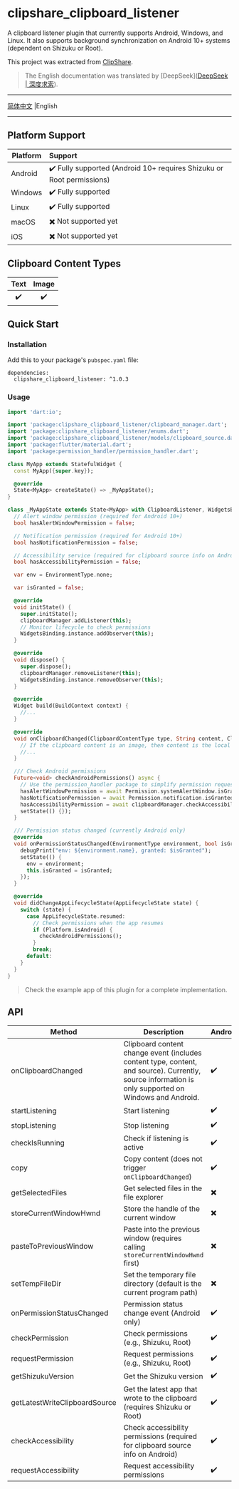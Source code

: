 # clipshare_clipboard_listener

A clipboard listener plugin that currently supports Android, Windows, and Linux. It also supports background synchronization on Android 10+ systems (dependent on Shizuku or Root).

This project was extracted from [ClipShare](https://github.com/aa2013/ClipShare).

> The English documentation was translated by [DeepSeek]([DeepSeek | 深度求索](https://www.deepseek.com/)).

------

 [简体中文](./README.md) |English

------

## Platform Support

| Platform | Support                                                      |
| -------- | :----------------------------------------------------------- |
| Android  | ✔️ Fully supported (Android 10+ requires Shizuku or Root permissions) |
| Windows  | ✔️ Fully supported                                            |
| Linux    | ✔️ Fully supported                                            |
| macOS    | ✖️ Not supported yet                                          |
| iOS      | ✖️ Not supported yet                                          |

## Clipboard Content Types

| Text | Image |
| :--: | :---: |
|  ✔️   |   ✔️   |

## Quick Start

### Installation

Add this to your package's `pubspec.yaml` file:

```
dependencies:  
  clipshare_clipboard_listener: ^1.0.3  
```

### Usage

```dart
import 'dart:io';  

import 'package:clipshare_clipboard_listener/clipboard_manager.dart';  
import 'package:clipshare_clipboard_listener/enums.dart';  
import 'package:clipshare_clipboard_listener/models/clipboard_source.dart';  
import 'package:flutter/material.dart';  
import 'package:permission_handler/permission_handler.dart';  

class MyApp extends StatefulWidget {  
  const MyApp({super.key});  

  @override  
  State<MyApp> createState() => _MyAppState();  
}  

class _MyAppState extends State<MyApp> with ClipboardListener, WidgetsBindingObserver {  
  // Alert window permission (required for Android 10+)  
  bool hasAlertWindowPermission = false;  

  // Notification permission (required for Android 10+)  
  bool hasNotificationPermission = false;  

  // Accessibility service (required for clipboard source info on Android)  
  bool hasAccessibilityPermission = false;  

  var env = EnvironmentType.none;  

  var isGranted = false;  

  @override  
  void initState() {  
    super.initState();  
    clipboardManager.addListener(this);  
    // Monitor lifecycle to check permissions  
    WidgetsBinding.instance.addObserver(this);  
  }  

  @override  
  void dispose() {  
    super.dispose();  
    clipboardManager.removeListener(this);  
    WidgetsBinding.instance.removeObserver(this);  
  }  

  @override  
  Widget build(BuildContext context) {  
    //...  
  }  

  @override  
  void onClipboardChanged(ClipboardContentType type, String content, ClipboardSource? source) {  
    // If the clipboard content is an image, then content is the local path or URI of the image.
    //...  
  }  

  /// Check Android permissions  
  Future<void> checkAndroidPermissions() async {  
    // Use the permission_handler package to simplify permission requests  
    hasAlertWindowPermission = await Permission.systemAlertWindow.isGranted;  
    hasNotificationPermission = await Permission.notification.isGranted;  
    hasAccessibilityPermission = await clipboardManager.checkAccessibility();  
    setState(() {});  
  }  

  /// Permission status changed (currently Android only)  
  @override  
  void onPermissionStatusChanged(EnvironmentType environment, bool isGranted) {  
    debugPrint("env: ${environment.name}, granted: $isGranted");  
    setState(() {  
      env = environment;  
      this.isGranted = isGranted;  
    });  
  }  

  @override  
  void didChangeAppLifecycleState(AppLifecycleState state) {  
    switch (state) {  
      case AppLifecycleState.resumed:  
        // Check permissions when the app resumes  
        if (Platform.isAndroid) {  
          checkAndroidPermissions();  
        }  
        break;  
      default:  
    }  
  }  
}  
```

> Check the example app of this plugin for a complete implementation.

## API

| Method                        | Description                                                  | Android | Windows | Linux | macOS | iOS  |
| ----------------------------- | ------------------------------------------------------------ | ------- | ------- | ----- | ----- | ---- |
| onClipboardChanged            | Clipboard content change event (includes content type, content, and source). Currently, source information is only supported on Windows and Android. | ✔️       | ✔️       | ✔️     | ✖️     | ✖️    |
| startListening                | Start listening                                              | ✔️       | ✔️       | ✔️     | ✖️     | ✖️    |
| stopListening                 | Stop listening                                               | ✔️       | ✔️       | ✔️     | ✖️     | ✖️    |
| checkIsRunning                | Check if listening is active                                 | ✔️       | ✔️       | ✔️     | ✖️     | ✖️    |
| copy                          | Copy content (does not trigger `onClipboardChanged`)         | ✔️       | ✔️       | ✔️     | ✖️     | ✖️    |
| getSelectedFiles              | Get selected files in the file explorer                      | ✖️       | ✔️       | ✖️     | ✖️     | ✖️    |
| storeCurrentWindowHwnd        | Store the handle of the current window                       | ✖️       | ✔️       | ✖️     | ✖️     | ✖️    |
| pasteToPreviousWindow         | Paste into the previous window (requires calling `storeCurrentWindowHwnd` first) | ✖️       | ✔️       | ✖️     | ✖️     | ✖️    |
| setTempFileDir                | Set the temporary file directory (default is the current program path) | ✖️       | ✔️       | ✔️     | ✖️     | ✖️    |
| onPermissionStatusChanged     | Permission status change event (Android only)                | ✔️       | ✖️       | ✖️     | ✖️     | ✖️    |
| checkPermission               | Check permissions (e.g., Shizuku, Root)                      | ✔️       | ✖️       | ✖️     | ✖️     | ✖️    |
| requestPermission             | Request permissions (e.g., Shizuku, Root)                    | ✔️       | ✖️       | ✖️     | ✖️     | ✖️    |
| getShizukuVersion             | Get the Shizuku version                                      | ✔️       | ✖️       | ✖️     | ✖️     | ✖️    |
| getLatestWriteClipboardSource | Get the latest app that wrote to the clipboard (requires Shizuku or Root) | ✔️       | ✖️       | ✖️     | ✖️     | ✖️    |
| checkAccessibility            | Check accessibility permissions (required for clipboard source info on Android) | ✔️       | ✖️       | ✖️     | ✖️     | ✖️    |
| requestAccessibility          | Request accessibility permissions                            | ✔️       | ✖️       | ✖️     | ✖️     | ✖️    |